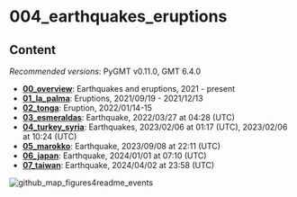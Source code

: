 # 004_earthquakes_eruptions

## Content

_Recommended versions_: PyGMT v0.11.0, GMT 6.4.0

- **[00_overview](https://github.com/yvonnefroehlich/GMT_PyGMT_plotting/tree/main/004_earthquakes_eruptions/00_overview)**: Earthquakes and eruptions, 2021 - present
- **[01_la_palma](https://github.com/yvonnefroehlich/GMT_PyGMT_plotting/tree/main/004_earthquakes_eruptions/01_la_palma)**: Eruptions, 2021/09/19 - 2021/12/13
- **[02_tonga](https://github.com/yvonnefroehlich/GMT_PyGMT_plotting/tree/main/004_earthquakes_eruptions/02_tonga)**: Eruption, 2022/01/14-15
- **[03_esmeraldas](https://github.com/yvonnefroehlich/GMT_PyGMT_plotting/tree/main/004_earthquakes_eruptions/03_esmeraldas)**: Earthquake, 2022/03/27 at 04:28 (UTC)
- **[04_turkey_syria](https://github.com/yvonnefroehlich/GMT_PyGMT_plotting/tree/main/004_earthquakes_eruptions/04_turkey_syria)**: Earthquakes, 2023/02/06 at 01:17 (UTC), 2023/02/06 at 10:24 (UTC)
- **[05_marokko](https://github.com/yvonnefroehlich/GMT_PyGMT_plotting/tree/main/004_earthquakes_eruptions/05_marokko)**: Earthquake, 2023/09/08 at 22:11 (UTC)
- **[06_japan](https://github.com/yvonnefroehlich/GMT_PyGMT_plotting/tree/main/004_earthquakes_eruptions/06_japan)**: Earthquake, 2024/01/01 at 07:10 (UTC)
- **[07_taiwan](https://github.com/yvonnefroehlich/GMT_PyGMT_plotting/tree/main/004_earthquakes_eruptions/07_taiwan)**: Earthquake, 2024/04/02 at 23:58 (UTC)

![github_map_figures4readme_events](https://github.com/yvonnefroehlich/maps-afterphd/assets/94163266/3319f87e-aa08-4fc3-9acf-87974b384499)
